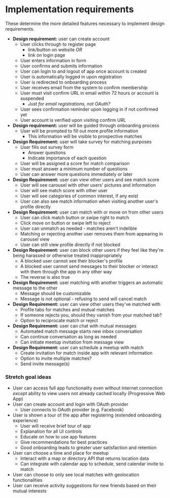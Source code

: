 # Implementation requirements

These determine the more detailed features necessary to implement design requirements.

-   **Design requirement:** user can create account
    -   User clicks through to register page
        -   link/button on website _OR_
        -   link on login page
    -   User enters information in form
    -   User confirms and submits information
    -   User can login to and logout of app once account is created
    -   User is automatically logged in upon registration
    -   User is redirected to onboarding process
    -   User receives email from the system to confirm membership
    -   User must visit confirm URL in email within 72 hours or account is suspended
        -   _Just for email registrations, not OAuth?_
    -   User sees confirmation reminder upon logging in if not confirmed yet
    -   User account is verified upon visiting confirm URL
-   **Design requirement:** user will be guided through onboarding process
    -   User will be prompted to fill out more profile information
        -   This information will be visible to prospective matches
-   **Design Requirement:** user will take survey for matching purposes
    -   User fills out survey form
        -   Answer questions
        -   Indicate importance of each question
    -   User will be assigned a score for match comparison
    -   User must answer a minimum number of questions
    -   User can answer more questions immediately or later
-   **Design Requirement:** user can view other users and see match score
    -   User will see carousel with other users' pictures and information
    -   User will see match score with other user
    -   User will see categories of common interest, if any exist
    -   User can also see match information when visiting another user's profile directly
-   **Design Requirement:** user can match with or move on from other users
    -   User can click match button or swipe right to match
    -   Click move on button or swipe left to reject
    -   User can unmatch as needed - matches aren't indelible
    -   Matching or rejecting another user removes them from appearing in carousel view
    -   User can still view profile directly if not blocked
-   **Design Requirement:** user can block other users if they feel like they're being harassed or otherwise treated inappropriately
    -   A blocked user cannot see their blocker's profile
    -   A blocked user cannot send messages to their blocker or interact with them through the app in any other way
    -   The reverse is also true
-   **Design Requirement:** user matching with another triggers an automatic message to the other
    -   Message should be customizable
    -   Message is not optional - refusing to send will cancel match
-   **Design Requirement:** user can view other users they've matched with
    -   Profile tabs for matches and mutual matches
    -   If someone rejects you, should they vanish from your matched tab?
    -   Option to reciprocate match or reject
-   **Design Requirement:** user can chat with mutual messages
    -   Automated match message starts new inbox conversation
    -   Can continue conversation as long as needed
    -   Can initiate meetup invitation from message view
-   **Design Requirement:** user can schedule a meetup with match
    -   Create invitation for match inside app with relevant information
    -   Option to invite multiple matches?
    -   Send invite message(s)

### Stretch goal ideas

-   User can access full app functionality even without internet connection _except_ ability to view users not already cached locally (Progressive Web App)
-   User can create account and login with OAuth provider
    -   User connects to OAuth provider (e.g. Facebook)
-   User is shown a tour of the app after registering (extended onboarding experience)
    -   User will receive brief tour of app
    -   Explanation for all UI controls
    -   Educate on how to use app features
    -   Give recommendations for best practices
    -   Good onboarding leads to greater user satisfaction and retention
-   User can choose a time and place for meetup
    -   Interact with a map or directory API that returns location data
    -   Can integrate with calendar app to schedule, send calendar invite to match
-   User can choose to only see local matches with geolocation functionalities
-   User can receive activity suggestions for new friends based on their mutual interests
